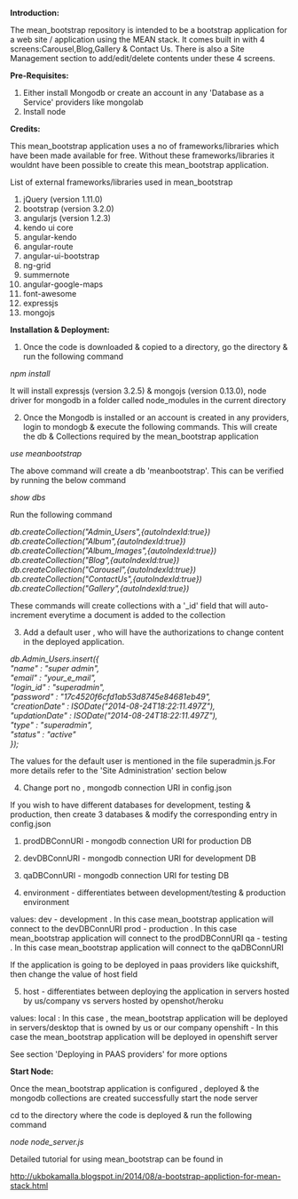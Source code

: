 <b>Introduction:</b>

The mean_bootstrap repository is intended to be a bootstrap application for a web site / application using  the MEAN stack.
It comes built in with 4 screens:Carousel,Blog,Gallery & Contact Us. There is also a Site Management section to add/edit/delete
contents under these 4 screens.

<b>Pre-Requisites:</b>

1) Either install Mongodb or create an account in any 'Database as a Service' providers like mongolab
2) Install node

<b>Credits:</b>

This mean_bootstrap application uses a no of frameworks/libraries which have been made available for free.
Without these frameworks/libraries it wouldnt have been possible to create this mean_bootstrap application.

List of external frameworks/libraries used in mean_bootstrap
1) jQuery (version 1.11.0)
2) bootstrap (version 3.2.0)
3) angularjs (version 1.2.3)
4) kendo ui core
5) angular-kendo
6) angular-route
7) angular-ui-bootstrap
8) ng-grid
9) summernote
10) angular-google-maps
11) font-awesome
12) expressjs
13) mongojs

<b>Installation & Deployment:</b>

1) Once the code is downloaded & copied to a directory, go the directory & run the following command

<i>npm install</i>

It will install expressjs (version 3.2.5) & mongojs (version 0.13.0), node driver for mongodb in a folder called node_modules in the current directory

2) Once the Mongodb is installed or an account is created in any providers, login to mondogb & execute the following commands. This will create the db & Collections required by the mean_bootstrap application 

<i>use meanbootstrap</i>

The above command will create a db 'meanbootstrap'. This can be verified by running the below command

<i>show dbs</i>

Run the following command


<i>db.createCollection("Admin_Users",{autoIndexId:true}) <br/>
db.createCollection("Album",{autoIndexId:true}) <br/>
db.createCollection("Album_Images",{autoIndexId:true}) <br/>
db.createCollection("Blog",{autoIndexId:true}) <br/>
db.createCollection("Carousel",{autoIndexId:true}) <br/>
db.createCollection("ContactUs",{autoIndexId:true}) <br/>
db.createCollection("Gallery",{autoIndexId:true})</i>

These commands will create collections with a '_id' field that will auto-increment everytime a document is added to the collection

3) Add a default user , who will have the authorizations to change content in the deployed application.

<i>db.Admin_Users.insert({<br/>
	"name" : "super admin",<br/>
    	"email" : "your_e_mail",<br/>
    	"login_id" : "superadmin",<br/>
    	"password" : "17c4520f6cfd1ab53d8745e84681eb49",<br/>
	"creationDate" : ISODate("2014-08-24T18:22:11.497Z"),<br/>
    	"updationDate" : ISODate("2014-08-24T18:22:11.497Z"),<br/>
    	"type" : "superadmin",<br/>
    	"status" : "active"<br/>
});</i>

The values for the default user is mentioned in the file superadmin.js.For more details refer to the 'Site Administration' section below

4) Change port no , mongodb connection URI in config.json

If you wish to have different databases for development, testing & production, then create 3 databases & modify the corresponding entry in config.json

1) prodDBConnURI - mongodb connection URI for production DB
2) devDBConnURI - mongodb connection URI for development DB
3) qaDBConnURI - mongodb connection URI for testing DB

4) environment - differentiates between development/testing & production environment

values:
dev - development . In this case mean_bootstrap application will connect to the devDBConnURI
prod - production . In this case mean_bootstrap application will connect to the prodDBConnURI
qa - testing . In this case mean_bootstrap application will connect to the qaDBConnURI

If the application is going to be deployed in paas providers like quickshift, then change the value of host field

5) host - differentiates between deploying the application in servers hosted by us/company vs servers hosted by openshot/heroku

values:
local :  In this case , the mean_bootstrap application will be deployed in servers/desktop that is owned by us or our company
openshift - In this case the mean_bootstrap application will be deployed in openshift server

See section 'Deploying in PAAS providers' for more options

<b>Start Node:</b>

Once the mean_bootstrap application is configured , deployed & the mongodb collections are created successfully start the node server

cd to the directory where the code is deployed & run the following command

<i>node node_server.js</i>


Detailed tutorial for using mean_bootstrap can be found in

http://ukbokamalla.blogspot.in/2014/08/a-bootstrap-appliction-for-mean-stack.html
